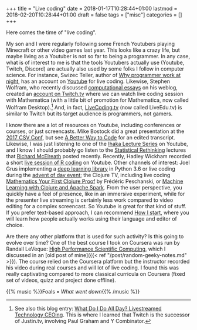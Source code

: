 +++
title = "Live coding"
date = 2018-01-17T10:28:44+01:00
lastmod = 2018-02-20T10:28:44+01:00
draft = false
tags = ["misc"]
categories = []
+++

Here comes the time of "live coding".

My son and I were regularly following some French Youtubers playing Minecraft or other video games last year. This looks like a crazy life, but maybe living as a Youtuber is not so far to being a programmer. In any case, what is of interest to me is that the tools Youtubers actually use (Youtube, Twitch, Discord) are actually also used by some folks I follow in computer science. For instance, Swizec Teller, author of [Why programmer work at night](https://swizec.com/#books), has an account on [Youtube](https://www.youtube.com/user/TheSwizec) for live coding. Likewise, Stephen Wolfram, who recently discussed [computational essays](http://blog.stephenwolfram.com/2017/11/what-is-a-computational-essay/) on his weblog, created an [account on Twitch.tv](https://www.twitch.tv/wolfram) where we can watch live coding session with Mathematica (with a little bit of promotion for Mathematica, now called Wolfram Desktop).[^1] And, in fact, [LiveCoding.tv](https://www.livecoding.tv/) (now called LiveEdu.tv) is similar to Twitch but its target audience is programmers, not gamers. 

I know there are a lot of resources on Youtube, including conferences or courses, or just screencasts. Mike Bostock did a great presentation at the [2017 CSV Conf](https://www.youtube.com/watch?v=aT4JvF7sglg), but see [A Better Way to Code](https://medium.com/@mbostock/a-better-way-to-code-2b1d2876a3a0) for an edited transcript. Likewise, I was just listening to one of the [Ihaka Lecture Series](https://www.youtube.com/watch?v=1POb5fx_m3I) on Youtube, and I know I should probably go listen to the [Statistical Rethinking](https://www.youtube.com/channel/UCNJK6_DZvcMqNSzQdEkzvzA/videos) lectures that [Richard McElreath](http://xcelab.net/rm/) posted recently. Recently, Hadley Wickham recorded a short [live session of R coding](https://www.youtube.com/watch?v=go5Au01Jrvs) on Youtube. Other channels of interest: Joel Grus implementing a [deep learning library](https://www.youtube.com/watch?v=o64FV-ez6Gw) in Python 3.6 or live coding during the [advent of day event](https://www.youtube.com/watch?v=XVEP2d5esmY); the Clojure TV, including live coding [Mathematics Your First Clojure Proof](https://www.youtube.com/watch?v=5YTCY7wm0Nw) by Frédéric Peschanski, or [Machine Learning with Clojure and Apache Spark](https://www.youtube.com/watch?v=2Av5n7ffe0M). From the user perspective, you quickly have a feel of presence, like in an immersive experiment, while for the presenter live streaming is certainly less work compared to video editing for a complex screencast. So Youtube is great for that kind of stuff. If you prefer text-based approach, I can recommend [How I start](https://howistart.org), where you will learn how people actually works using their language and editor of choice.

Are there any other platform that is used for such activity? Is this going to evolve over time? One of the best course I took on Coursera was run by Randall LeVeque: [High Performance Scientific Computing](http://faculty.washington.edu/rjl/uwhpsc-coursera/), which I discussed in an [old post of mine]({{< ref "/post/random-geeky-notes.md" >}}). The course relied on the Coursera platform but the instructor recorded his video during real courses and will lot of live coding. I found this was really captivating compared to more classical curricula on Coursera (fixed set of videos, quizz and project done offline).

{{% music %}}Foals • *What went down*{{% /music %}}


[^1]: See also this blog entry: [What Do I Do All Day? Livestreamed Technology CEOing](http://blog.stephenwolfram.com/2017/12/what-do-i-do-all-day-livestreamed-technology-ceoing/). This is where I learned that Twitch is the successor of Justin.tv, involving Paul Graham and Y Combinator. 
